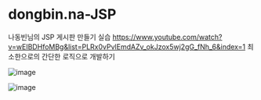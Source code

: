 # dongbin.na-JSP

나동빈님의 JSP 게시판 만들기 실습
https://www.youtube.com/watch?v=wEIBDHfoMBg&list=PLRx0vPvlEmdAZv_okJzox5wj2gG_fNh_6&index=1
최소한으로의 간단한 로직으로 개발하기

![image](https://user-images.githubusercontent.com/105434827/190851736-7b9e2fe3-df16-4b22-a744-67a43abe18e0.png)

![image](https://user-images.githubusercontent.com/105434827/190855517-2b626e99-9631-4046-854f-60eba106b588.png)
